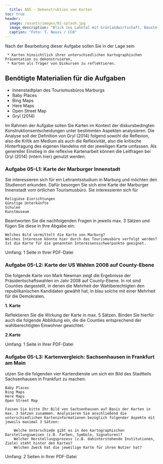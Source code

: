 ```yaml
---
  title: A05 - Dekonstruktion von Karten
toc: true
header:
  image: /assets/images/02-splash.jpg
  image_description: "Blick ins Lahntal mit Grünlandwirtschaft, Baustelle für Stromtrassen und Regenbogen."
  caption: "Foto: T. Nauss / CC0"
---
```



<!---
<<<<<<< HEAD
Ich denke die drei Aufgaben sind genug. In MeKo letztes Jahr gab es noch die Nasa Feuerkarte, die Werbung der Autovermietung und Brasilien vielleicht County Karte damit tauschen?!
=======
Zum Vorschlag von Thomas die alten Klett-GIS und Dierke GIS Aufgaben aus "Digitale Geographie" zu nehmen:  
* Links zu alten Aufgaben: https://moc.online.uni-marburg.de/doku.php?id=courses:l3:gi:worksheets:lg-ws-02-02
und
https://moc.online.uni-marburg.de/doku.php?id=courses:l3:gi:worksheets:lg-ws-02-03

* Klett scheint nur noch mit Codes aus Schulbüchern zugönglich zu sein. https://www2.klett.de/sixcms/list.php?page=lehrwerk_extra&titelfamilie=Klett-GIS&extra=Klett-GIS%20Projekte
* Diercke funktioniert (wobei bei manchen Beispielen falsche Aufgaben dabei stehen) https://diercke.westermann.de/diercke-webgis
* Leider ist mit dem Diercke tool auch nicht wirklich eine analyse möglich, sondern man kann layer an und ausschalten und die Attribute tabelle anschauen, ein bisschen Filtern. Das ist in den ESRI online Tools auch drin. 


L1: Karte der von Manhattan in Google Earth zeichnen, Vergleich mit Klett-Karte - Gebäudestruktur vs. Gebäudefunktion

L2: Gebäudestruktur vs. Gebäudefunktion

L3: Abfragen im Landschaftsinformationssystem: https://geodaten.naturschutz.rlp.de/kartendienste_naturschutz/#
Welche Naturdenkmalgebiete liegen im Umfeld von 5000 m um das Naturdenkmal "Waldbestand Briedeler Schweiz"

>>>>>>> edd105d80459b3e7f510ab8bbe31be032ab3e3d0
 --->

 Nach der Bearbeitung dieser Aufgabe sollen Sie in der Lage sein

     * Karten hinsichtlich ihrer unterschiedlichen kartographischen Präsentation zu dekonstruieren,
     * Karten als Träger von Diskursen zu reflektieren.

## Benötigte Materialien für die Aufgaben
*  Innenstadtplan des Tourismusbüros Marburgs
* Baby Places
* Bing Maps
* Here Maps
* Open Street Map
* Gryl (2014)


Im Rahmen der Aufgabe sollen Sie Karten im Kontext der diskursbedingten Konstruktionsentscheidungen unter bestimmten Aspekten analysieren. Die Analyse soll der Definition von Gryl (2014) folgend sowohl die Reflexion, also die Kritik am Medium als auch die Reflexivität, also die kritische Hinterfragung des eigenen Handelns mit der jeweiligen Karte umfassen. Als genereller Einstieg in die reflexive Kartenarbeit können die Leitfragen bei Gryl (2014) (intern hier) genutzt werden.

### Aufgabe 05-L1: Karte der Marburger Innenstadt

Sie interessieren sich für ein Lehramtsstudium in Marburg und möchten den Studienort erkunden. Dafür besorgen Sie sich eine Karte der Marburger Innenstadt vom örtlichen Tourismusbüro. Sie interessieren sich für

    Religiöse Einrichtungen
    Günstige Unterkünfte
    Schulen
    Kunstmuseum


Beantworten Sie die nachfolgenden Fragen in jeweils max. 3 Sätzen und fügen Sie diese in Ihre Abgabe ein:

    Welches Bild vermittelt die Karte von Marburg?
    Welches Interesse könnte hier durch das Tourismusbüro verfolgt werden?
    Ist die Karte für die genannten Interessensschwerpunkte geeignet.

Umfang: 1 Seite in Ihrer PDF-Datei


### Aufgabe 05-L2: Karte der US Wahlen 2008 auf County-Ebene

Die folgende Karte von Mark Newman zeigt die Ergebnisse der Präsidentschaftswahlen im Jahr 2008 auf County-Ebene. In rot sind Counties dargestellt, in denen die Mehrheit der Wahlberechtigten den republikanischen Kandidaten gewählt hat, in blau solche mit einer Mehrheit für die Demokraten.

**1. Karte**

Reflektieren Sie die Wirkung der Karte in max. 5 Sätzen. Binden Sie hierfür auch die folgende Abbildung ein, die die Counties entsprechend der wahlberechtigten Einwohner gewichtet.

**2.Karte**

Umfang: 1 Seite in Ihrer PDF-Datei

### Aufgabe 05-L3: Kartenvergleich: Sachsenhausen in Frankfurt am Main

utzen Sie die folgenden vier Kartendienste um sich ein Bild des Stadtteils Sachsenhausen in Frankfurt zu machen:

    Baby Places
    Bing Maps
    Here Maps
    Open Street Map

    Fassen Sie bitte Ihr Bild von Sachsenhausen auf Basis der Karten in max. 3 Sätzen zusammen. Analysieren Sie anschließend die unterschiedlichen Karteninformationen bezüglich folgender Aspekte mit jeweils maximal 3 Sätzen:

        Welche Unterschiede gibt es in den kartographischen Darstellungsweisen (z.B. Farben, Symbole, Signaturen)?
        Welcher Herstellungsprozess (z.B. dahinterstehende Institutionen, Ziele) steht hinter den Karten?
        Welchen Zweck hat die jeweilige Karte für ihren Nutzer hat?


Umfang: 2 Seiten in Ihrer PDF-Datei
